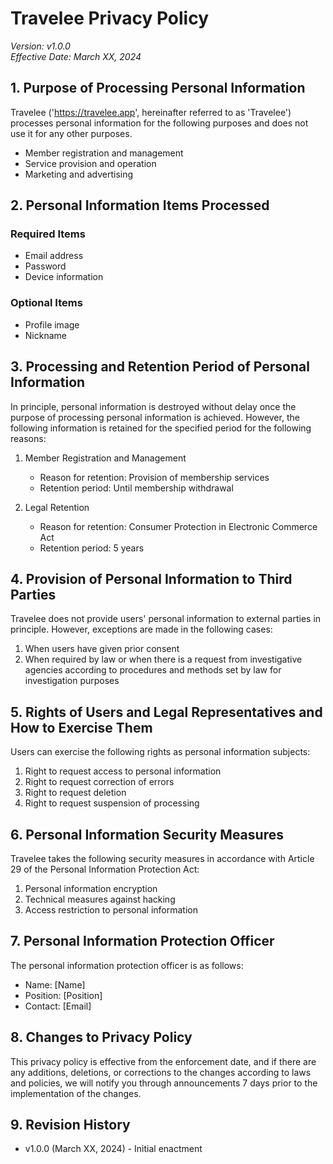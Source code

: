 # Travelee Privacy Policy

*Version: v1.0.0*  
*Effective Date: March XX, 2024*

## 1. Purpose of Processing Personal Information

Travelee ('https://travelee.app', hereinafter referred to as 'Travelee') processes personal information for the following purposes and does not use it for any other purposes.

- Member registration and management
- Service provision and operation
- Marketing and advertising

## 2. Personal Information Items Processed

### Required Items
- Email address
- Password
- Device information

### Optional Items
- Profile image
- Nickname

## 3. Processing and Retention Period of Personal Information

In principle, personal information is destroyed without delay once the purpose of processing personal information is achieved. However, the following information is retained for the specified period for the following reasons:

1. Member Registration and Management
   - Reason for retention: Provision of membership services
   - Retention period: Until membership withdrawal

2. Legal Retention
   - Reason for retention: Consumer Protection in Electronic Commerce Act
   - Retention period: 5 years

## 4. Provision of Personal Information to Third Parties

Travelee does not provide users' personal information to external parties in principle. However, exceptions are made in the following cases:

1. When users have given prior consent
2. When required by law or when there is a request from investigative agencies according to procedures and methods set by law for investigation purposes

## 5. Rights of Users and Legal Representatives and How to Exercise Them

Users can exercise the following rights as personal information subjects:

1. Right to request access to personal information
2. Right to request correction of errors
3. Right to request deletion
4. Right to request suspension of processing

## 6. Personal Information Security Measures

Travelee takes the following security measures in accordance with Article 29 of the Personal Information Protection Act:

1. Personal information encryption
2. Technical measures against hacking
3. Access restriction to personal information

## 7. Personal Information Protection Officer

The personal information protection officer is as follows:

- Name: [Name]
- Position: [Position]
- Contact: [Email]

## 8. Changes to Privacy Policy

This privacy policy is effective from the enforcement date, and if there are any additions, deletions, or corrections to the changes according to laws and policies, we will notify you through announcements 7 days prior to the implementation of the changes.

## 9. Revision History

- v1.0.0 (March XX, 2024) - Initial enactment 